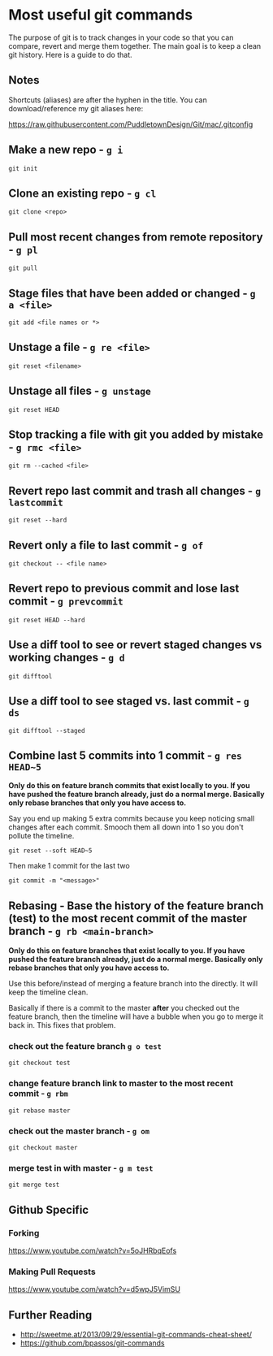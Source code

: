 # Most useful git commands

The purpose of git is to track changes in your code so that you can compare, revert and merge them together. The main goal is to keep a clean git history. Here is a guide to do that.

## Notes

Shortcuts (aliases) are after the hyphen in the title. You can download/reference my git aliases here:

<https://raw.githubusercontent.com/PuddletownDesign/Git/mac/.gitconfig>

## Make a new repo  - `g i`

`git init`

## Clone an existing repo  - `g cl`

`git clone <repo>`

## Pull most recent changes from remote repository  - `g pl`

`git pull`

## Stage files that have been added or changed  - `g a <file>`

`git add <file names or *>`

## Unstage a file  - `g re <file>`

`git reset <filename>`

## Unstage all files  - `g unstage`

`git reset HEAD`

## Stop tracking a file with git you added by mistake - `g rmc <file>`

`git rm --cached <file>`

## Revert repo last commit and trash all changes  - `g lastcommit`

`git reset --hard`

## Revert only a file to last commit  - `g of`

`git checkout -- <file name>`

## Revert repo to previous commit and lose last commit  - `g prevcommit`

`git reset HEAD --hard`

## Use a diff tool to see or revert staged changes vs working changes  - `g d`

`git difftool`

## Use a diff tool to see staged vs. last commit  - `g ds`

`git difftool --staged`

## Combine last 5 commits into 1 commit  - `g res HEAD~5`

**Only do this on feature branch commits that exist locally to you. If you have pushed the feature branch already, just do a normal merge. Basically only rebase branches that only you have access to.**

Say you end up making 5 extra commits because you keep noticing small changes after each commit. Smooch them all down into 1 so you don't pollute the timeline.

`git reset --soft HEAD~5`

Then make 1 commit for the last two

`git commit -m "<message>"`

## Rebasing - Base the history of the feature branch (test) to the most recent commit of the master branch - `g rb <main-branch>`

**Only do this on feature branches that exist locally to you. If you have pushed the feature branch already, just do a normal merge. Basically only rebase branches that only you have access to.**

Use this before/instead of merging a feature branch into the directly. It will keep the timeline clean.

Basically if there is a commit to the master **after** you checked out the feature branch, then the timeline will have a bubble when you go to merge it back in. This fixes that problem.

### check out the feature branch `g o test`

`git checkout test`

### change feature branch link to master to the most recent commit - `g rbm`

`git rebase master`

### check out the master branch - `g om`

`git checkout master`

### merge test in with master - `g m test`

`git merge test`

## Github Specific

### Forking

<https://www.youtube.com/watch?v=5oJHRbqEofs>

### Making Pull Requests

<https://www.youtube.com/watch?v=d5wpJ5VimSU>

## Further Reading

-   <http://sweetme.at/2013/09/29/essential-git-commands-cheat-sheet/>
-   <https://github.com/bpassos/git-commands>
